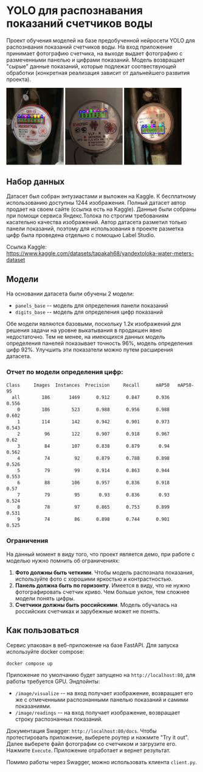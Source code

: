 # YOLO для распознавания показаний счетчиков воды

Проект обучения моделей на базе предобученной нейросети YOLO для распознвания показаний счетчиков воды. На вход приложение принимает фотографию счетчика, на выходе выдает фотографию с размеченными панелью и цифрами показаний. Модель возвращает "сырые" данные показаний, которые подлежат соотвествующей обработки (конкретная реализация зависит от дальнейшего развития проекта).

<p align="left">
  <img src="https://github.com/pueraeternis/cv-water-meters/blob/main/data/images/results/pred_id_1029_value_409_55.jpg" alt="Image 1" width="30%" />
  <img src="https://github.com/pueraeternis/cv-water-meters/blob/main/data/images/results/pred_id_12_value_414_676.jpg" alt="Image 2" width="30%" />
  <img src="https://github.com/pueraeternis/cv-water-meters/blob/main/data/images/results/pred_id_27_value_140_738.jpg" alt="Image 3" width="30%" />
</p>

## Набор данных

Датасет был собран энтузиастами и выложен на Kaggle. К бесплатному использованию доступны 1244 изображения. Полный датасет автор продает на своем сайте (ссылка есть на Kaggle). Данные были собраны при помощи сервиса Яндекс.Толока по строгим требованиям касательно качества изображений. Автор датасета разметил только панели показаний, поэтому для использования в проекте разметка цифр была проведена отдельно с помощью Label Studio. 

Ссылка Kaggle: https://www.kaggle.com/datasets/tapakah68/yandextoloka-water-meters-dataset

## Модели

На основании датасета были обучены 2 модели:
* `panels_base` -- модель для определения панели показаний
* `digits_base` -- модель для определения цифр показаний

Обе модели являются базовыми, поскольку 1.2к изображений для решения задачи на уровне выкатывания в продакшен явно недостаточно. Тем не менее, на имеющихся данных модель определения панелей показывает точность 96%, модель определения цифр 92%. Улучшить эти показатели можно путем расширения датасета.

### Отчет по модели определения цифр:
    Class     Images  Instances  Precision     Recall      mAP50   mAP50-95
      all        186       1469      0.912      0.847      0.936      0.556
        0        186        523      0.988      0.956      0.988      0.602
        1        114        142      0.942      0.901      0.973      0.543
        2         96        122      0.907      0.918      0.967       0.62
        3         84        107      0.838      0.879       0.94      0.562
        4         74         92      0.879      0.788      0.898      0.526
        5         79         99      0.914      0.863      0.944      0.553
        6         88        106      0.957      0.836      0.918       0.57
        7         79         95       0.93      0.836       0.93      0.524
        8         78         97      0.865      0.753      0.899      0.531
        9         74         86      0.898      0.744      0.901      0.525

### Ограничения

На данный момент в виду того, что проект является демо, при работе с моделью нужно помнить об ограничениях:

1. **Фото должны быть четкими**. Чтобы модель распознала показания, используйте фото с хорошими яркостью и контрастностью.
2. **Панель должна быть по горизонту**. Имеется в виду, что не нужно фотографировать счетчик криво. Чем больше уклон, тем сложнее модели понять цифры.
3. **Счетчики должны быть российскими**. Модель обучалась на российских счетчиках и зарубежные может не понять.

## Как пользоваться

Сервис упакован в веб-приложение на базе FastAPI. Для запуска используйте docker compose:

```
docker compose up
```

Приложение по умолчанию будет запущено на `http://localhost:80`, для работы требуется GPU. Эндпойнты:
* `/image/visualize` -- на вход получает изображение, возвращает его же с отмеченными распознанными панелью показаний и самими показаниями.
* `/image/readings` -- на вход получает изображение, возвращает строку распознанных показаний.

Документация Swagger: `http://localhost:80/docs`. Чтобы протестировать приложение, выберете роутер и нажмите "Try it out". Далее выберете файл фотографии со счетчиком и загрузите его. Нажмите `Execute`. Приложение отработает и вернет результат.

Помимо работы через Swagger, можно использовать клиента `client.py`.